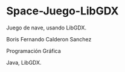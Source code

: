 # Space-Juego-LibGDX
Juego de nave, usando LibGDX.

Boris Fernando Calderon Sanchez

Programación Gráfica

Java, LibGDX.
